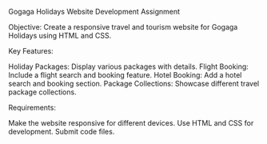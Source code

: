 Gogaga Holidays Website Development Assignment

Objective: Create a responsive travel and tourism website for Gogaga Holidays using HTML and CSS.


Key Features:

Holiday Packages: Display various packages with details.
Flight Booking: Include a flight search and booking feature.
Hotel Booking: Add a hotel search and booking section.
Package Collections: Showcase different travel package collections.


Requirements:

Make the website responsive for different devices.
Use HTML and CSS for development.
Submit code files.
